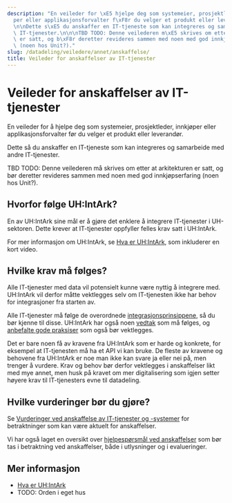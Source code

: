 ```yaml
---
description: "En veileder for \xE5 hjelpe deg som systemeier, prosjektleder, innkj\xF8\
  per eller applikasjonsforvalter f\xF8r du velger et produkt eller leverand\xF8r.\n\
  \n\nDette s\xE5 du anskaffer en IT-tjeneste som kan integreres og samarbeide med andre\
  \ IT-tjenester.\n\n\nTBD TODO: Denne veilederen m\xE5 skrives om etter at arkitekturen\
  \ er satt, og b\xF8r deretter revideres sammen med noen med god innkj\xF8pserfaring\
  \ (noen hos Unit?)."
slug: /datadeling/veiledere/annet/anskaffelse/
title: Veileder for anskaffelser av IT-tjenester
---
```


# Veileder for anskaffelser av IT-tjenester

En veileder for å hjelpe deg som systemeier, prosjektleder, innkjøper eller applikasjonsforvalter før du velger et produkt eller leverandør.

Dette så du anskaffer en IT-tjeneste som kan integreres og samarbeide med andre IT-tjenester.

TBD TODO: Denne veilederen må skrives om etter at arkitekturen er satt, og bør deretter revideres sammen med noen med god innkjøpserfaring (noen hos Unit?).

## Hvorfor følge UH:IntArk?

En av UH:IntArk sine mål er å gjøre det enklere å integrere IT-tjenester i UH-sektoren. Dette krever at IT-tjenester oppfyller felles krav satt i UH:IntArk.

For mer informasjon om UH:IntArk, se [Hva er UH:IntArk](/docs/datadeling/hva-er/), som inkluderer en kort video.

## Hvilke krav må følges?

Alle IT-tjenester med data vil potensielt kunne være nyttig å integrere med. UH:IntArk vil derfor måtte vektlegges selv om IT-tjenesten ikke har behov for integrasjoner fra starten av.

Alle IT-tjenester må følge de overordnede [integrasjonsprinsippene](/docs/datadeling/prinsippene), så du bør kjenne til disse. UH:IntArk har også noen [vedtak](/docs/datadeling/vedtak) som må følges, og [anbefalte gode praksiser](/docs/datadeling/god-praksis) som også bør vektlegges.

Det er bare noen få av kravene fra UH:IntArk som er harde og konkrete, for eksempel at IT-tjenesten må ha et API vi kan bruke. De fleste av kravene og behovene fra UH:IntArk er noe man ikke kan svare ja eller nei på, men trenger å vurdere. Krav og behov bør derfor vektlegges i anskaffelser likt med mye annet, men husk på kravet om mer digitalisering som igjen setter høyere krav til IT-tjenesters evne til datadeling.

## Hvilke vurderinger bør du gjøre?

Se [Vurderinger ved anskaffelse av IT-tjenester og -systemer](/docs/datadeling/veiledere/annet/anskaffelse/detaljert) for betraktninger som kan være aktuelt for anskaffelser.

Vi har også laget en oversikt over [hjelpespørsmål ved anskaffelser](/docs/datadeling/veiledere/annet/anskaffelse/hjelpesporsmal) som bør tas i betraktning ved anskaffelser, både i utlysninger og i evalueringer.

## Mer informasjon

* [Hva er UH:IntArk](/docs/datadeling/hva-er/)
* TODO: Orden i eget hus
